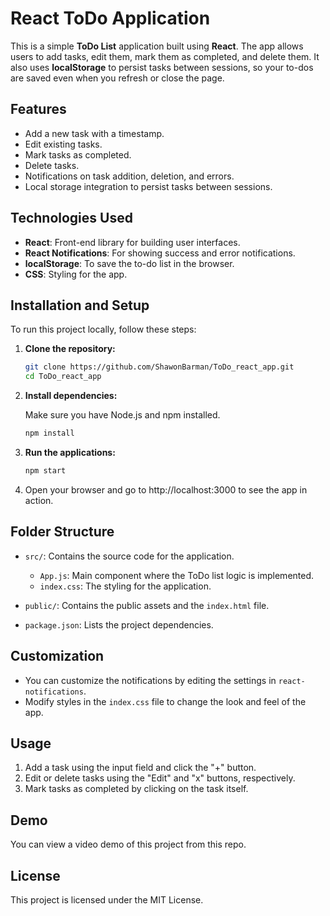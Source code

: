 # React ToDo Application

This is a simple **ToDo List** application built using **React**. The app allows users to add tasks, edit them, mark them as completed, and delete them. It also uses **localStorage** to persist tasks between sessions, so your to-dos are saved even when you refresh or close the page.

## Features

- Add a new task with a timestamp.
- Edit existing tasks.
- Mark tasks as completed.
- Delete tasks.
- Notifications on task addition, deletion, and errors.
- Local storage integration to persist tasks between sessions.

## Technologies Used

- **React**: Front-end library for building user interfaces.
- **React Notifications**: For showing success and error notifications.
- **localStorage**: To save the to-do list in the browser.
- **CSS**: Styling for the app.

## Installation and Setup

To run this project locally, follow these steps:

1. **Clone the repository:**

   ```bash
   git clone https://github.com/ShawonBarman/ToDo_react_app.git
   cd ToDo_react_app
   ```

2. **Install dependencies:**

   Make sure you have Node.js and npm installed.

   ```bash
   npm install
   ```

3. **Run the applications:**

   ```bash
   npm start
   ```

4.	Open your browser and go to http://localhost:3000 to see the app in action.

## Folder Structure

- `src/`: Contains the source code for the application.
  - `App.js`: Main component where the ToDo list logic is implemented.
  - `index.css`: The styling for the application.
  
- `public/`: Contains the public assets and the `index.html` file.
  
- `package.json`: Lists the project dependencies.

## Customization

- You can customize the notifications by editing the settings in `react-notifications`.
- Modify styles in the `index.css` file to change the look and feel of the app.

## Usage

1. Add a task using the input field and click the "+" button.
2. Edit or delete tasks using the "Edit" and "x" buttons, respectively.
3. Mark tasks as completed by clicking on the task itself.

## Demo

You can view a video demo of this project from this repo.

## License

This project is licensed under the MIT License.
